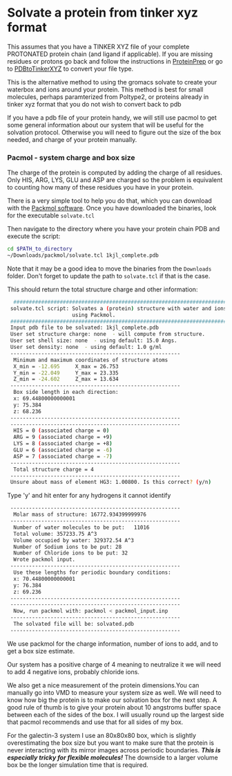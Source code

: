 # Solvate a protein from tinker xyz format

This assumes that you have a TINKER XYZ file of your complete PROTONATED protein chain (and ligand if applicable). If you are missing residues or protons go back and follow the instructions in [ProteinPrep](./ProteinPrep.md) or go to [PDBtoTinkerXYZ](./PDBtoTinkerXYZ.md) to convert your file type.

This is the alternative method to using the gromacs solvate to create your waterbox and ions around your protein. This method is best for small molecules, perhaps paramterized from Poltype2, or proteins already in tinker xyz format that you do not wish to convert back to pdb

If you have a pdb file of your protein handy, we will still use pacmol to get some general information about our system that will be useful for the solvation protocol. Otherwise you will need to figure out the size of the box needed, and charge of your protein manually. 

### Pacmol - system charge and box size
The charge of the protein is computed by adding the charge of all residues. Only HIS, ARG, LYS, GLU and ASP are charged so the problem is equivalent to counting how many of these residues you have in your protein. 

There is a very simple tool to help you do that, which you can download with the [Packmol software](http://m3g.iqm.unicamp.br/packmol/download.shtml). Once you have downloaded the binaries, look for the executable `solvate.tcl`

Then navigate to the directory where you have your protein chain PDB and execute the script:

```sh
cd $PATH_to_directory
~/Downloads/packmol/solvate.tcl 1kjl_complete.pdb

```
Note that it may be a good idea to move the binaries from the `Downloads` folder. Don't forget to update the path to `solvate.tcl` if that is the case. 

This should return the total structure charge and other information:

```sh
  ###########################################################################
 solvate.tcl script: Solvates a (protein) structure with water and ions,
                     using Packmol. 
 ###########################################################################
 Input pdb file to be solvated: 1kjl_complete.pdb 
 User set structure charge: none  - will compute from structure. 
 User set shell size: none  - using default: 15.0 Angs. 
 User set density: none  - using default: 1.0 g/ml 
 -------------------------------------------------------
  Minimum and maximum coordinates of structure atoms 
  X_min = -12.695     X_max = 26.753 
  Y_min = -22.049     Y_max = 23.335 
  Z_min = -24.602     Z_max = 13.634 
 -------------------------------------------------------
  Box side length in each direction: 
  x: 69.44800000000001 
  y: 75.384 
  z: 68.236 
 -------------------------------------------------------
 -------------------------------------------------------
  HIS = 0 (associated charge = 0) 
  ARG = 9 (associated charge = +9) 
  LYS = 8 (associated charge = +8) 
  GLU = 6 (associated charge = -6) 
  ASP = 7 (associated charge = -7) 
 -------------------------------------------------------
  Total structure charge = 4
 -------------------------------------------------------
 Unsure about mass of element HG3: 1.00800. Is this correct? (y/n)
```


Type 'y' and hit enter for any hydrogens it cannot identify


```sh
 -------------------------------------------------------
  Molar mass of structure: 16772.934399999976
 -------------------------------------------------------
  Number of water molecules to be put:   11016 
  Total volume: 357233.75 A^3
  Volume occupied by water: 329372.54 A^3 
  Number of Sodium ions to be put: 28
  Number of Chloride ions to be put: 32
  Wrote packmol input. 
 -------------------------------------------------------
  Use these lengths for periodic boundary conditions: 
  x: 70.44800000000001
  y: 76.384
  z: 69.236
 -------------------------------------------------------
 -------------------------------------------------------
  Now, run packmol with: packmol < packmol_input.inp       
 -------------------------------------------------------
  The solvated file will be: solvated.pdb 
 -------------------------------------------------------
```

We use packmol for the charge information, number of ions to add, and to get a box size estimate. 

Our system has a positive charge of 4 meaning to neutralize it we will need to add 4 negative ions, probably chloride ions. 

We also get a nice measurement of the protein dimensions.You can manually go into VMD to measure your system size as well. We will need to know how big the protein is to make our solvation box for the next step. A good rule of thumb is to give your protein about 10 angstroms buffer space between each of the sides of the box. I will usually round up the largest side that pacmol recommends and use that for all sides of my box. 


For the galectin-3 system I use an 80x80x80 box, which is slightly overestimating the box size but you want to make sure that the protein is never interacting with its mirror images across periodic boundaries. ***This is especially tricky for flexible molecules!*** The downside to a larger volume box be the longer simulation time that is required. 

### 






